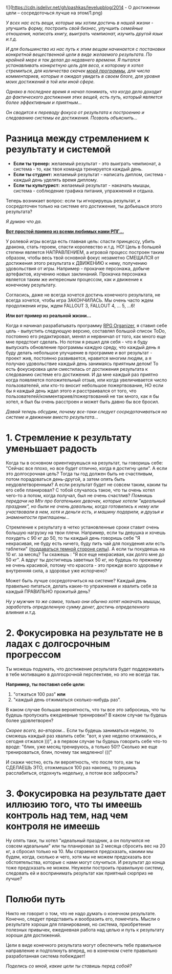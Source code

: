 
<!--
Title: О достижении цели - сосредоточься лучше на этом
PostId: 5977338380077251287
Published: true
Labels:
-->
![](https://cdn.jsdelivr.net/gh/pashkas/levelupblog/2014 - О достижении цели – сосредоточься лучше на этом/1.png)

*У всех нас есть вещи, которые мы хотим достичь в нашей жизни - улучшить форму, построить свой бизнес, улучшить семейные отношения, написать книгу, выиграть чемпионат, изучить другой язык и.т.д.*

*И для большинства из нас путь к этим вещам начинается с постановки конкретной вещественной цели в виде желаемого результата. По крайней мере я так делал до недавнего времени. Я пытался устанавливать конкретную цель для веса, к которому я хотел стремиться, для количества скачек [моей программы](http://nerdistway.blogspot.com/2016/09/blog-post_20.html), для числа комментариев, которые я ожидал увидеть в своем блоге, для уровня моих достижений в той или иной сфере.*

*Однако в последнее время я начал понимать, что когда дело доходит до фактического достижения этих вещей, есть путь, который является более эффективным и приятным...*

<!--more-->

*Он сводится к переводу фокуса от результата к построению и следованию системы ее достижения. Позволь объяснить...*

# Разница между стремлением к результату и системой

-   **Если ты тренер:** желаемый результат - это выиграть чемпионат, а система - то, как твоя команда тренируется каждый день.
-   **Если ты студент:** желаемый результат - написать диплом, система - каждый день уделять время диплому.
-   **Если ты культурист:** желаемый результат - накачать мышцы, система - соблюдение графика питания, упражнений и отдыха.

Теперь возникает вопрос: если ты игнорируешь результат, и сосредоточен только на системе его достижения, ты добьешься этого результата?

*Я думаю что да.*

**[Вот простой пример из всеми любимых нами РПГ\...](http://nerdistway.blogspot.com/2013/08/blog-post_5490.html)**

У ролевой игры всегда есть главная цель: спасти принцессу, убить дракона, стать героем, спасти королевство и.т.д. НО! Цель в большей степени является НАПРАВЛЕНИЕМ, а игровой процесс построен таким образом, чтобы весь твой основной фокус незаметно СМЕЩАЛСЯ от достижения этого результата к ДВИЖЕНИЮ к нему, получению удовольствия от игры. Например - прокачке персонажа, добыче артефактов, изучению новых заклинаний. Прокачка персонажа является таким же интересным процессом, как и движение к конечному результату.

Согласись, даже не всегда хочется достичь конечного результата, не всегда хочется, чтобы игра ЗАКОНЧИЛАСЬ. Мы очень часто ждем продолжения игры, ждем FALLOUT 3, FALLOUT 4, ... 5, ...6!

**Или вот пример из реальной жизни\...**

Когда я начинал разрабатывать программу [RPG Organizer](http://nerdistway.blogspot.com/2013/07/mylife-rpg-organizer.html), я ставил себе цель - выпустить следующую версию, составлял большой список ToDo, постоянно его редактировал, менял и нервничал от того, как много еще мне предстоит сделать. Но потом я решил для себя - что я буду выпускать обновление программы каждую среду, что каждый день я буду делать небольшое улучшение в программе и вот результат - проект жив, постоянно развивается, нравится многим людям, а я получаю удовольствие каждый день занимаясь приятным делом! То есть фокусировка цели сместилась от достижения результата к следованию системе его достижения. И да мне каждый раз приятно когда появляется положительный отзыв, или когда увеличивается число пользователей, или кто-то вносит небольшое пожертвование, НО если бы я каждый день ждал этого и расстраивался от того, что пользователей/комментариев/пожертвований не так много, как я бы хотел, я был бы очень расстроен и может быть давно бы все бросил.

*Давай теперь обсудим, почему все-таки следует сосредотачиваться на системе и движении вместо результата...*

# 1. Стремление к результату уменьшает радость

Когда ты в основном ориентируешься на результат, ты говоришь себе: "Сейчас все плохо, но все будет отлично, когда я достигну цели". А если это долгосрочная цель? Тогда ты год должен быть не счастливым, потом порадоваться день-другой, а затем опять быть неудовлетворенным? А если результат будет не совсем таким, каким ты его себе планировал? С тобой случалось такое, что ты очень хотел чего-то а потом, когда получал, был не очень счастлив? *Помнишь передачи на Mtv про богатеньких девочек, которые хотели "идеальный праздник", но были не очень довольны, когда готовились к нему или участвовали в нем, хотя и деньги есть, и машину подарили, и друзья и знаменитости приглашены...*

Стремление к результату в четко установленные сроки ставит очень большую нагрузку на твои плечи. Например, если ты девушка и хочешь похудеть с 90 кг до 50, то ты каждый день говоришь себе "Я некрасивая, не буду есть ничего, буду пить чай для похудения или есть таблетки" ([поддаваться темной стороне силы](http://nerdistway.blogspot.com/2014/03/blog-post.html)). А если ты похудеешь на 10 кг. за месяц? Ты скажешь : "Я все еще некрасивая, как долго мне до 50 кг". А вдруг ты достигнешь заветных 50 кг, но будешь по прежнему не очень красивой, потому что красота - это прежде всего здоровье и внутренняя сила, а здоровье уже испорчено?

Может быть лучше сосредоточиться на системе? Каждый день правильно питаться, делать какие-то упражнения и хвалить себя за каждый ПРАВИЛЬНО прожитый день?

*Ну у мужчин то же самое, только они обычно хотят накачать мышцы, заработать определенную сумму денег, достичь определенного влияния и.т.д.*

# 2. Фокусировка на результате не в ладах с долгосрочным прогрессом

Ты можешь подумать, что достижение результата будет поддерживать в тебе мотивацию в долгосрочной перспективе, но это не всегда так.

**Например, ты поставил себе цели:**

1.  "отжаться 100 раз" **или**
2.  "каждый день отжиматься сколько-нибудь раз".

В каком случае большая вероятность, что ты все это забросишь, что ты будешь пропускать ежедневные тренировки? В каком случае ты будешь более удовлетворен?

*Скорее всего, во-втором\...* Если ты будешь заниматься неделю, то сможешь каждый раз хвалить себя: "вот, я уже неделю отжимаюсь, и сегодня отжался )))", а в первом случае ты будешь говорить себе что-то вроде: "блин, уже месяц тренируюсь, а только 50!? Сколько же еще тренироваться, блин, почему так медленно! ((("

И скажи честно, есть ли вероятность, что после того, как ты СДЕЛАЕШЬ ЭТО, отожмешься 100 раз наконец, то решишь расслабиться, отдохнуть недельку, а потом все забросить?

# 3. Фокусировка на результате дает иллюзию того, что ты имеешь контроль над тем, над чем контроля не имеешь

Ну опять таки, ты хотел "идеальный праздник, а он получился не совсем идеальным" или ты планировал за 2 месяца сбросить вес на 20 кг, а сбросил только на 10. Мы стараемся предсказать, какими мы будем, когда, сколько и чего, хотя мы не можем предсказать все обстоятельства, которые с нами могут случиться. И результат до конца тоже предсказать не можем. Неужели построить правильную систему, следовать ей и воспринимать результат как приятный сюрприз не лучше?

# Полюби путь

Никто не говорит о том, что не надо думать о конечном результате. Конечно, следует представить и вообразить его, помечтать. Мысли о результате хороши для планирования, но система, приобретение полезных привычек, ежедневная работа над целью и путь к результату хороши для достижений.

Цели в виде конечного результата могут обеспечить тебе правильное направление и подтолкнуть вперед, но в конечном счете правильно разработанная система побеждает!

*Поделись со мной, какие цели ты ставишь перед собой?*

